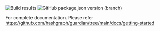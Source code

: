 ![Build results](https://github.com/hashgraph/guardian/actions/workflows/main.yml/badge.svg?branch=main)
![GitHub package.json version (branch)](https://img.shields.io/github/package-json/v/hashgraph/guardian/master/ui-service?label=version)
<!-- PROJECT LOGO -->

For complete documentation. Please refer https://github.com/hashgraph/guardian/tree/main/docs/getting-started

[license-url]: https://github.com/hashgraph/guardian/blob/main/LICENSE
